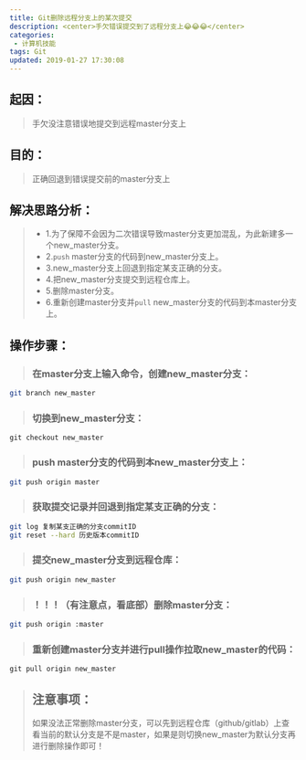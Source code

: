 ```yaml
---
title: Git删除远程分支上的某次提交
description: <center>手欠错误提交到了远程分支上😂😂😂</center>
categories:
 - 计算机技能
tags: Git
updated: 2019-01-27 17:30:08
---
```


## 起因：
>手欠没注意错误地提交到远程master分支上

## 目的：
>正确回退到错误提交前的master分支上

## 解决思路分析：
>- 1.为了保障不会因为二次错误导致master分支更加混乱，为此新建多一个new_master分支。
>- 2.`push` master分支的代码到new_master分支上。
>- 3.new_master分支上回退到指定某支正确的分支。
>- 4.把new_master分支提交到远程仓库上。
>- 5.删除master分支。
>- 6.重新创建master分支并`pull` new_master分支的代码到本master分支上。

## 操作步骤：
>### 在master分支上输入命令，创建new_master分支：
```bash
git branch new_master
```
>### 切换到new_master分支：
```shell
git checkout new_master
```
>### push master分支的代码到本new_master分支上：
```bash
git push origin master
```
>### 获取提交记录并回退到指定某支正确的分支：
```bash
git log 复制某支正确的分支commitID
git reset --hard 历史版本commitID
```
>### 提交new_master分支到远程仓库：
```bash
git push origin new_master
```
>### ！！！（有注意点，看底部）删除master分支：
```bash
git push origin :master
```
>### 重新创建master分支并进行pull操作拉取new_master的代码：
```shell
git pull origin new_master
```
>## 注意事项：
>如果没法正常删除master分支，可以先到远程仓库（github/gitlab）上查看当前的默认分支是不是master，如果是则切换new_master为默认分支再进行删除操作即可！